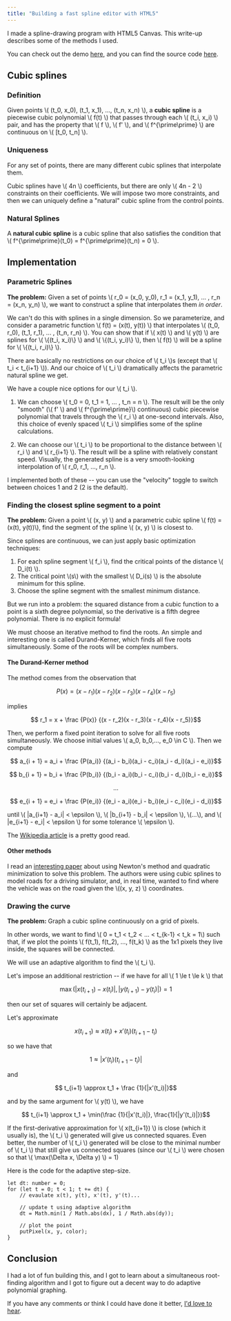 ```yaml
---
title: "Building a fast spline editor with HTML5"
---
```


I made a spline-drawing program with HTML5 Canvas. This write-up describes some of the methods I used.

You can check out the demo [here](http://garygurlaskie.com/some-limits/), and you can find the source code [here](https://github.com/garyg1/some-limits/tree/master/src).

## Cubic splines

### Definition

Given points \\( (t_0, x_0), (t_1, x_1), ..., (t_n, x_n) \\), a __cubic spline__  is a piecewise cubic polynomial \\( f(t) \\) that passes through each \\( (t_i, x_i) \\) pair, and has the property that \\( f \\), \\( f' \\), and \\( f^{\\prime\\prime} \\) are continuous on \\( [t_0, t_n] \\).

### Uniqueness
For any set of points, there are many different cubic splines that interpolate them.

Cubic splines have \\( 4n \\) coefficients, but there are only \\( 4n - 2 \\) constraints on their coefficients. We will impose two more constraints, and then we can uniquely define a "natural" cubic spline from the control points.

### Natural Splines

A __natural cubic spline__ is a cubic spline that also satisfies the condition that \\( f^{\\prime\\prime}(t_0) = f^{\\prime\\prime}(t_n) = 0 \\).

## Implementation

### Parametric Splines

**The problem:** Given a set of points \\( r_0 = (x_0, y_0), r_1 = (x_1, y_1), ... , r_n = (x_n, y_n) \\), we want to construct a spline that interpolates them *in order*. 

We can't do this with splines in a single dimension. So we parameterize, and consider a parametric function \\( f(t) = (x(t), y(t)) \\) that interpolates \\( (t_0, r_0), (t_1, r_1), ... , (t_n, r_n) \\). You can show that if \\( x(t) \\) and \\( y(t) \\) are splines for \\( \\{(t_i, x_i)\\} \\) and \\( \\{(t_i, y_i)\\} \\), then \\( f(t) \\) will be a spline for \\( \\{(t_i, r_i)\\} \\).

There are basically no restrictions on our choice of \\( t_i \\)s (except that \\( t_i < t_{i+1} \\)). And our choice of \\( t_i \\) dramatically affects the parametric natural spline we get.

We have a couple nice options for our \\( t_i \\).

1. We can choose \\( t_0 = 0, t_1 = 1, ... , t_n = n \\). The result will be the only "smooth" (\\( f' \\) and \\( f^{\\prime\\prime}\\) continuous) cubic piecewise polynomial that travels through the \\( r_i \\) at one-second intervals. Also, this choice of evenly spaced \\( t_i \\) simplifies some of the spline calculations.

2. We can choose our \\( t_i \\) to be proportional to the distance between \\( r_i \\) and \\( r_{i+1} \\). The result will be a spline with relatively constant speed. Visually, the generated spline is a very smooth-looking interpolation of \\( r_0, r_1, ..., r_n \\).

I implemented both of these -- you can use the "velocity" toggle to switch between choices 1 and 2 (2 is the default).

### Finding the closest spline segment to a point

**The problem:** Given a point \\( (x, y) \\) and a parametric cubic spline \\( f(t) = (x(t), y(t))\\), find the segment of the spline \\( (x, y) \\) is closest to.

Since splines are continuous, we can just apply basic optimization techniques:

1. For each spline segment \\( f_i \\), find the critical points of the distance \\( D_i(t) \\). 
2. The critical point \\(s\\) with the smallest \\( D_i(s) \\) is the absolute minimum for this spline.
3. Choose the spline segment with the smallest minimum distance.

But we run into a problem: the squared distance from a cubic function to a point is a sixth degree polynomial, so the derivative is a fifth degree polynomial. There is no explicit formula! 

We must choose an iterative method to find the roots. An simple and interesting one is called Durand-Kerner, which finds all five roots simultaneously. Some of the roots will be complex numbers.

#### The Durand-Kerner method

The method comes from the observation that

$$ P(x) = (x - r_1)(x - r_2)(x - r_3)(x - r_4)(x - r_5) $$

implies

$$ r_1 = x + \frac {P(x)} {(x - r_2)(x - r_3)(x - r_4)(x - r_5)}$$

Then, we perform a fixed point iteration to solve for all five roots simultaneously. We choose initial values \\( a_0, b_0,..., e_0 \in C \\). Then we compute

$$ a_{i + 1} = a_i + \frac {P(a_i)} {(a_i - b_i)(a_i - c_i)(a_i - d_i)(a_i - e_i)}$$

$$ b_{i + 1} = b_i + \frac {P(b_i)} {(b_i - a_i)(b_i - c_i)(b_i - d_i)(b_i - e_i)}$$

$$ ... $$

$$ e_{i + 1} = e_i + \frac {P(e_i)} {(e_i - a_i)(e_i - b_i)(e_i - c_i)(e_i - d_i)}$$

until \\( \|a_{i+1} - a_i\| < \\epsilon \\), \\( \|b_{i+1} - b_i\| < \\epsilon \\), \\(...\\), and \\( \|e_{i+1} - e_i\| < \\epsilon \\) for some tolerance \\( \\epsilon \\). 

The [Wikipedia article](https://en.wikipedia.org/wiki/Durand%E2%80%93Kerner_method) is a pretty good read.

#### Other methods

I read an [interesting paper](http://homepage.divms.uiowa.edu/~atkinson/ftp/CurvesAndSufacesClosestPoint.pdf) about using Newton's method and quadratic minimization to solve this problem. The authors were using cubic splines to model roads for a driving simulator, and, in real time, wanted to find where the vehicle was on the road given the \\((x, y, z) \\) coordinates.

### Drawing the curve

**The problem:** Graph a cubic spline continuously on a grid of pixels.

In other words, we want to find \\( 0 = t_1 < t_2 < ... < t_{k-1} < t_k = 1\\) such that, if we plot the points \\( f(t_1), f(t_2), ..., f(t_k) \\) as the 1x1 pixels they live inside, the squares will be connected.

We will use an adaptive algorithm to find the \\( t_i \\).

Let's impose an additional restriction -- if we have for all \\( 1 \\le t \\le k \\) that

$$ \max(|x(t_{i+1}) - x(t_i)|, |y(t_{i+1}) - y(t_i)|) = 1$$

then our set of squares will certainly be adjacent. 

Let's approximate 

$$ x(t_{i+1}) \approx x(t_i) + x'(t_i) (t_{i+1} - t_i)$$

so we have that 

$$ 1 \approx |x'(t_i) (t_{i+1} - t_i)|$$

and 

$$ t_{i+1} \approx t_1 + \frac {1}{|x'(t_i)|}$$

and by the same argument for \\( y(t) \\), we have

$$ t_{i+1} \approx t_1 + \min(\frac {1}{|x'(t_i)|}, \frac{1}{|y'(t_i)|})$$

If the first-derivative approximation for \\( x(t_{i+1}) \\) is close (which it usually is), the \\( t_i \\) generated will give us connected squares. Even better, the number of \\( t_i \\) generated will be close to the minimal number of \\( t_i \\) that still give us connected squares (since our \\( t_i \\) were chosen so that \\( \\max(\\Delta x, \\Delta y) \\) = 1)

Here is the code for the adaptive step-size.

    let dt: number = 0;
    for (let t = 0; t < 1; t += dt) {
        // evaulate x(t), y(t), x'(t), y'(t)...
        
        // update t using adaptive algorithm
        dt = Math.min(1 / Math.abs(dx), 1 / Math.abs(dy));

        // plot the point
        putPixel(x, y, color);
    }

## Conclusion

I had a lot of fun building this, and I got to learn about a simultaneous root-finding algorithm and I got to figure out a decent way to do adaptive polynomial graphing. 

If you have any comments or think I could have done it better, [I'd love to hear](mailto:garygurlaskie@gmail.com).
